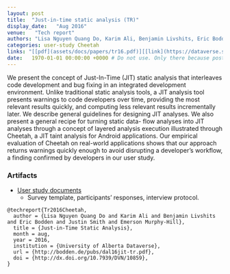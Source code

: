 ```yaml
---
layout: post
title:  "Just-in-time static analysis (TR)"
display_date:   "Aug 2016"
venue:   "Tech report"
authors: "Lisa Nguyen Quang Do, Karim Ali, Benjamin Livshits, Eric Bodden, Justin Smith, Emerson Murphy-Hill"
categories: user-study Cheetah
links: "[[pdf](assets/docs/papers/tr16.pdf)][[link](https://dataverse.scholarsportal.info/dataset.xhtml?persistentId=doi:10.7939/DVN/10859)][[implementation](https://github.com/secure-software-engineering/cheetah)]"
date:   1970-01-01 00:00:00 +0000 # Do not use. Only there because posts require a date.
---
```

We present the concept of Just-In-Time (JIT) static analysis that interleaves code development and bug fixing in an integrated development environment. Unlike traditional static analysis tools, a JIT analysis tool presents warnings to code developers over time, providing the most relevant results quickly, and computing less relevant results incrementally later. We describe general guidelines for designing JIT analyses. We also present a general recipe for turning static data- flow analyses into JIT analyses through a concept of layered analysis execution illustrated through Cheetah, a JIT taint analysis for Android applications. Our empirical evaluation of Cheetah on real-world applications shows that our approach returns warnings quickly enough to avoid disrupting a developer’s workflow, a finding confirmed by developers in our user study.

### Artifacts
- [User study documents](assets/docs/artifacts/JITA_UserStudy.pdf)
  - Survey template, participants’ responses, interview protocol.

```
@techreport{Tr2016Cheetah,
  author = {Lisa Nguyen Quang Do and Karim Ali and Benjamin Livshits and Eric Bodden and Justin Smith and Emerson Murphy-Hill},
  title = {Just-in-Time Static Analysis},
  month = aug,
  year = 2016,
  institution = {University of Alberta Dataverse},
  url = {http://bodden.de/pubs/dal16jit-tr.pdf},
  doi = {http://dx.doi.org/10.7939/DVN/10859},
}
```